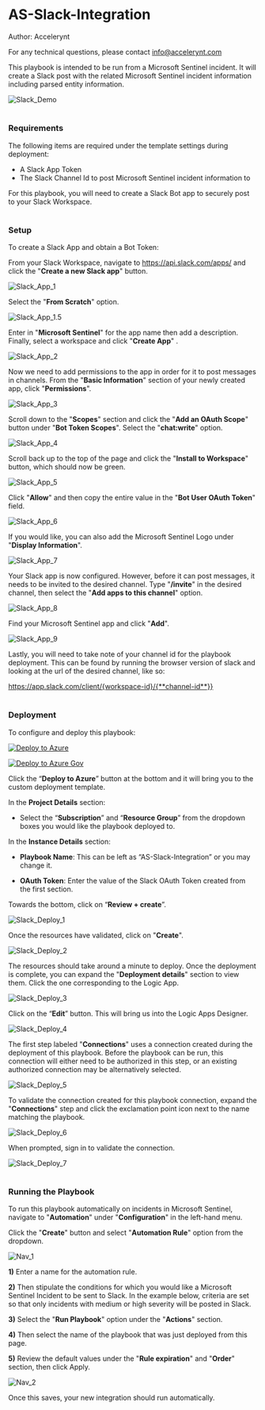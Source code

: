 # AS-Slack-Integration

Author: Accelerynt

For any technical questions, please contact info@accelerynt.com  

This playbook is intended to be run from a Microsoft Sentinel incident. It will create a Slack post with the related Microsoft Sentinel incident information including parsed entity information.

![Slack_Demo](Images/Slack_Demo.png)


#
### Requirements

The following items are required under the template settings during deployment:
                                                                                                                                     
* A Slack App Token
* The Slack Channel Id to post Microsoft Sentinel incident information to
 
For this playbook, you will need to create a Slack Bot app to securely post to your Slack Workspace.                                                                                    

# 
### Setup

To create a Slack App and obtain a Bot Token:
                                                                                                                                     
From your Slack Workspace, navigate to https://api.slack.com/apps/ and click the "**Create a new Slack app**" button.

![Slack_App_1](Images/Slack_App_1.png)


Select the "**From Scratch**" option.

![Slack_App_1.5](Images/Slack_App_1.5.png)


Enter in "**Microsoft Sentinel**" for the app name then add a description. 
Finally, select a workspace and click "**Create App**" .

![Slack_App_2](Images/Slack_App_2.png)


Now we need to add permissions to the app in order for it to post messages in channels. 
From the "**Basic Information**" section of your newly created app, click "**Permissions**".

![Slack_App_3](Images/Slack_App_3.png)


Scroll down to the "**Scopes**" section and click the "**Add an OAuth Scope**" button under "**Bot Token Scopes**".
Select the "**chat:write**" option.

![Slack_App_4](Images/Slack_App_4.png)


Scroll back up to the top of the page and click the "**Install to Workspace**" button, which should now be green.

![Slack_App_5](Images/Slack_App_5.png)


Click "**Allow**" and then copy the entire value in the "**Bot User OAuth Token**" field. 

![Slack_App_6](Images/Slack_App_6.png)


If you would like, you can also add the Microsoft Sentinel Logo under "**Display Information**".

![Slack_App_7](Images/Slack_App_7.png)


Your Slack app is now configured. However, before it can post messages, it needs to be invited to the desired channel.
Type "**/invite**" in the desired channel, then select the "**Add apps to this channel**" option.

![Slack_App_8](Images/Slack_App_8.png)


Find your Microsoft Sentinel app and click "**Add**".

![Slack_App_9](Images/Slack_App_9.png)


Lastly, you will need to take note of your channel id for the playbook deployment.
This can be found by running the browser version of slack and looking at the url of the desired channel, like so:

https://app.slack.com/client/{workspace-id}/{**channel-id**}}


#
### Deployment   

To configure and deploy this playbook:

[![Deploy to Azure](https://aka.ms/deploytoazurebutton)](https://portal.azure.com/#create/Microsoft.Template/uri/https%3A%2F%2Fraw.githubusercontent.com%2FAzure%2FAzure-Sentinel%2Fmaster%2FPlaybooks%2FAS-Slack-Integration%2Fazuredeploy.json)

[![Deploy to Azure Gov](https://aka.ms/deploytoazuregovbutton)](https://portal.azure.us/#create/Microsoft.Template/uri/https%3A%2F%2Fraw.githubusercontent.com%2FAzure%2FAzure-Sentinel%2Fmaster%2FPlaybooks%2FAS-Slack-Integration%2Fazuredeploy.json)                                                    

Click the “**Deploy to Azure**” button at the bottom and it will bring you to the custom deployment template.

In the **Project Details** section:

* Select the “**Subscription**” and “**Resource Group**” from the dropdown boxes you would like the playbook deployed to.  

In the **Instance Details** section:   

* **Playbook Name**: This can be left as “AS-Slack-Integration” or you may change it.  

* **OAuth Token**: Enter the value of the Slack OAuth Token created from the first section.

Towards the bottom, click on “**Review + create**”. 

![Slack_Deploy_1](Images/Slack_Deploy_1.png)

Once the resources have validated, click on "**Create**".

![Slack_Deploy_2](Images/Slack_Deploy_2.png)

The resources should take around a minute to deploy. Once the deployment is complete, you can expand the "**Deployment details**" section to view them.
Click the one corresponding to the Logic App.

![Slack_Deploy_3](Images/Slack_Deploy_3.png)

Click on the “**Edit**” button. This will bring us into the Logic Apps Designer.

![Slack_Deploy_4](Images/Slack_Deploy_4.png)

The first step labeled "**Connections**" uses a connection created during the deployment of this playbook. Before the playbook can be run, this connection will either need to be authorized in this step, or an existing authorized connection may be alternatively selected.  

![Slack_Deploy_5](Images/Slack_Deploy_5.png)

To validate the connection created for this playbook connection, expand the "**Connections**" step and click the exclamation point icon next to the name matching the playbook.
                                                                                                
![Slack_Deploy_6](Images/Slack_Deploy_6.png)

When prompted, sign in to validate the connection.


![Slack_Deploy_7](Images/Slack_Deploy_7.png)


#
### Running the Playbook

To run this playbook automatically on incidents in Microsoft Sentinel, navigate to "**Automation**" under "**Configuration**" in the left-hand menu.

Click the "**Create**" button and select "**Automation Rule**" option from the dropdown.

![Nav_1](Images/Nav_1.png)


**1)** Enter a name for the automation rule. 

**2)** Then stipulate the conditions for which you would like a Microsoft Sentinel Incident to be sent to Slack. In the example below, criteria are set so that only incidents with medium or high severity will be posted in Slack. 

**3)** Select the "**Run Playbook**" option under the "**Actions**" section. 

**4)** Then select the name of the playbook that was just deployed from this page. 

**5)** Review the default values under the "**Rule expiration**" and "**Order**" section, then click Apply.

![Nav_2](Images/Nav_2.png)

Once this saves, your new integration should run automatically.
